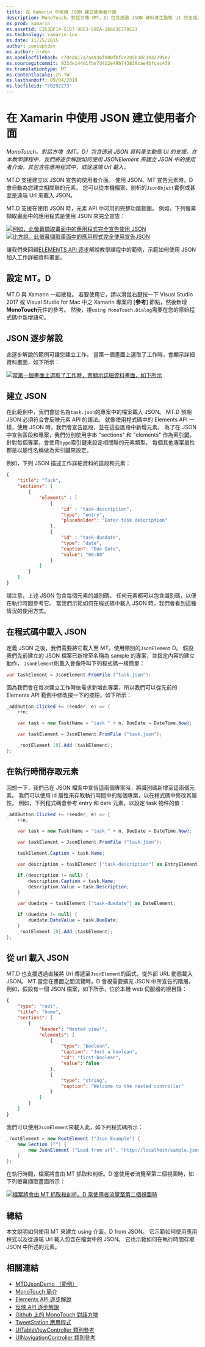 ```yaml
---
title: 在 Xamarin 中使用 JSON 建立使用者介面
description: MonoTouch。對話方塊（MT。D）包含透過 JSON 資料產生動態 UI 的支援。 在本教學課程中，我們將逐步解說如何使用 JSONElement 來建立 JSON 中的使用者介面，其包含在應用程式中，或從遠端 Url 載入。
ms.prod: xamarin
ms.assetid: E353DF14-51D7-98E3-59EA-16683C770C23
ms.technology: xamarin-ios
ms.date: 11/25/2015
author: conceptdev
ms.author: crdun
ms.openlocfilehash: c7deda17a7a4936f000fbfce285b3dc3932795e2
ms.sourcegitcommit: 933de144d1fbe7d412e49b743839cae4bfcac439
ms.translationtype: MT
ms.contentlocale: zh-TW
ms.lasthandoff: 09/04/2019
ms.locfileid: "70292273"
---
```

# <a name="using-json-to-create-a-user-interface-in-xamarinios"></a>在 Xamarin 中使用 JSON 建立使用者介面

_MonoTouch。對話方塊（MT。D）包含透過 JSON 資料產生動態 UI 的支援。在本教學課程中，我們將逐步解說如何使用 JSONElement 來建立 JSON 中的使用者介面，其包含在應用程式中，或從遠端 Url 載入。_

MT.D 支援建立以 JSON 宣告的使用者介面。 使用 JSON、MT 宣告元素時。D 會自動為您建立相關聯的元素。 您可以從本機檔案、剖析的`JsonObject`實例或甚至是遠端 Url 來載入 JSON。

MT.D 支援在使用 JSON 時，元素 API 中可用的完整功能範圍。 例如，下列螢幕擷取畫面中的應用程式是使用 JSON 來完全宣告：

[![](json-element-walkthrough-images/01-load-from-file.png "例如，此螢幕擷取畫面中的應用程式完全宣告使用 JSON")](json-element-walkthrough-images/01-load-from-file.png#lightbox) [ ![](json-element-walkthrough-images/01-load-from-file.png "比方說，此螢幕擷取畫面中的應用程式完全使用宣告JSON")](json-element-walkthrough-images/01-load-from-file.png#lightbox)

讓我們來回顧[ELEMENTS API 逐步](~/ios/user-interface/monotouch.dialog/elements-api-walkthrough.md)解說教學課程中的範例，示範如何使用 JSON 加入工作詳細資料畫面。

## <a name="setting-up-mtd"></a>設定 MT。D

MT.D 與 Xamarin 一起散發。 若要使用它，請以滑鼠右鍵按一下 Visual Studio 2017 或 Visual Studio for Mac 中之 Xamarin 專案的 [**參考**] 節點，然後新增**MonoTouch**元件的參考。 然後，視`using MonoTouch.Dialog`需要在您的原始程式碼中新增語句。

## <a name="json-walkthrough"></a>JSON 逐步解說

此逐步解說的範例可讓您建立工作。 當第一個畫面上選取了工作時，會顯示詳細資料畫面，如下所示：

 [![](json-element-walkthrough-images/03-task-list.png "當第一個畫面上選取了工作時，會顯示詳細資料畫面，如下所示")](json-element-walkthrough-images/03-task-list.png#lightbox)

## <a name="creating-the-json"></a>建立 JSON

在此範例中，我們會從名為`task.json`的專案中的檔案載入 JSON。 MT.D 預期 JSON 必須符合會反映元素 API 的語法。 就像使用程式碼中的 Elements API 一樣，使用 JSON 時，我們會宣告區段，並在這些區段中新增元素。 為了在 JSON 中宣告區段和專案，我們分別使用字串 "sections" 和 "elements" 作為索引鍵。 針對每個專案，會使用`type`索引鍵來設定相關聯的元素類型。 每個其他專案屬性都是以屬性名稱做為索引鍵來設定。

例如，下列 JSON 描述工作詳細資料的區段和元素：

```json
{
    "title": "Task",
    "sections": [
        {
            "elements" : [
                {
                    "id" : "task-description",
                    "type": "entry",
                    "placeholder": "Enter task description"
                },
                {
                    "id" : "task-duedate",
                    "type": "date",
                    "caption": "Due Date",
                    "value": "00:00"
                }
            ]
        }
    ]
}
```

請注意，上述 JSON 包含每個元素的識別碼。 任何元素都可以包含識別碼，以便在執行時間參考它。 當我們示範如何在程式碼中載入 JSON 時，我們會看到這種情況的使用方式。

## <a name="loading-the-json-in-code"></a>在程式碼中載入 JSON

定義 JSON 之後，我們需要將它載入至 MT。使用類別的`JsonElement` D。 假設我們先前建立的 JSON 檔案已新增至名稱為 sample 的專案，並指定內容的建立動作， `JsonElement`則載入會像呼叫下列程式碼一樣簡單：

```csharp
var taskElement = JsonElement.FromFile ("task.json");
```

因為我們會在每次建立工作時依需求新增此專案，所以我們可以從先前的 Elements API 範例中修改按一下的按鈕，如下所示：

```csharp
_addButton.Clicked += (sender, e) => {
    ++n;

    var task = new Task{Name = "task " + n, DueDate = DateTime.Now};

    var taskElement = JsonElement.FromFile ("task.json");

    _rootElement [0].Add (taskElement);
};
```

## <a name="accessing-elements-at-runtime"></a>在執行時間存取元素

回想一下，我們已在 JSON 檔案中宣告這兩個專案時，將識別碼新增至這兩個元素。 我們可以使用 id 屬性來存取執行時間中的每個專案，以在程式碼中修改其屬性。 例如，下列程式碼會參考 entry 和 date 元素，以設定 task 物件的值：

```csharp
_addButton.Clicked += (sender, e) => {
    ++n;

    var task = new Task{Name = "task " + n, DueDate = DateTime.Now};

    var taskElement = JsonElement.FromFile ("task.json");

    taskElement.Caption = task.Name;

    var description = taskElement ["task-description"] as EntryElement;

    if (description != null) {
        description.Caption = task.Name;
        description.Value = task.Description;       
    }

    var duedate = taskElement ["task-duedate"] as DateElement;

    if (duedate != null) {                
        duedate.DateValue = task.DueDate;
    }
    _rootElement [0].Add (taskElement);
};
```

## <a name="loading-json-from-a-url"></a>從 url 載入 JSON

MT.D 也支援透過直接將 Url 傳遞至`JsonElement`的函式，從外部 URL 動態載入 JSON。 MT.當您在畫面之間流覽時，D 會視需要擴充 JSON 中所宣告的階層。 例如，假設有一個 JSON 檔案，如下所示，位於本機 web 伺服器的根目錄：

```json
{
    "type": "root",
    "title": "home",
    "sections": [
        {
            "header": "Nested view!",
            "elements": [
                {
                    "type": "boolean",
                    "caption": "Just a boolean",
                    "id": "first-boolean",
                    "value": false
                },
                {
                    "type": "string",
                    "caption": "Welcome to the nested controller"
                }
            ]
        }
    ]
}
```

我們可以使用`JsonElement`來載入此，如下列程式碼所示：

```csharp
_rootElement = new RootElement ("Json Example") {
    new Section ("") {
        new JsonElement ("Load from url", "http://localhost/sample.json")
    }
};
```

在執行時間，檔案將會由 MT 抓取和剖析。D 當使用者流覽至第二個視圖時，如下列螢幕擷取畫面所示：

 [![](json-element-walkthrough-images/04-json-web-example.png "檔案將會由 MT 抓取和剖析。D 當使用者流覽至第二個視圖時")](json-element-walkthrough-images/04-json-web-example.png#lightbox)

## <a name="summary"></a>總結

本文說明如何使用 MT 來建立 using 介面。D from JSON。 它示範如何使用應用程式以及從遠端 Url 載入包含在檔案中的 JSON。 它也示範如何在執行時間存取 JSON 中所述的元素。

## <a name="related-links"></a>相關連結

- [MTDJsonDemo （範例）](https://docs.microsoft.com/samples/xamarin/ios-samples/mtdjsondemo)
- [MonoTouch 簡介](~/ios/user-interface/monotouch.dialog/index.md)
- [Elements API 逐步解說](~/ios/user-interface/monotouch.dialog/elements-api-walkthrough.md)
- [反映 API 逐步解說](~/ios/user-interface/monotouch.dialog/reflection-api-walkthrough.md)
- [Github 上的 MonoTouch 對話方塊](https://github.com/migueldeicaza/MonoTouch.Dialog)
- [TweetStation 應用程式](https://github.com/migueldeicaza/TweetStation)
- [UITableViewController 類別參考](https://developer.apple.com/library/ios/#DOCUMENTATION/UIKit/Reference/UITableViewController_Class/Reference/Reference.html)
- [UINavigationController 類別參考](https://developer.apple.com/library/ios/#documentation/UIKit/Reference/UINavigationController_Class/Reference/Reference.html)
